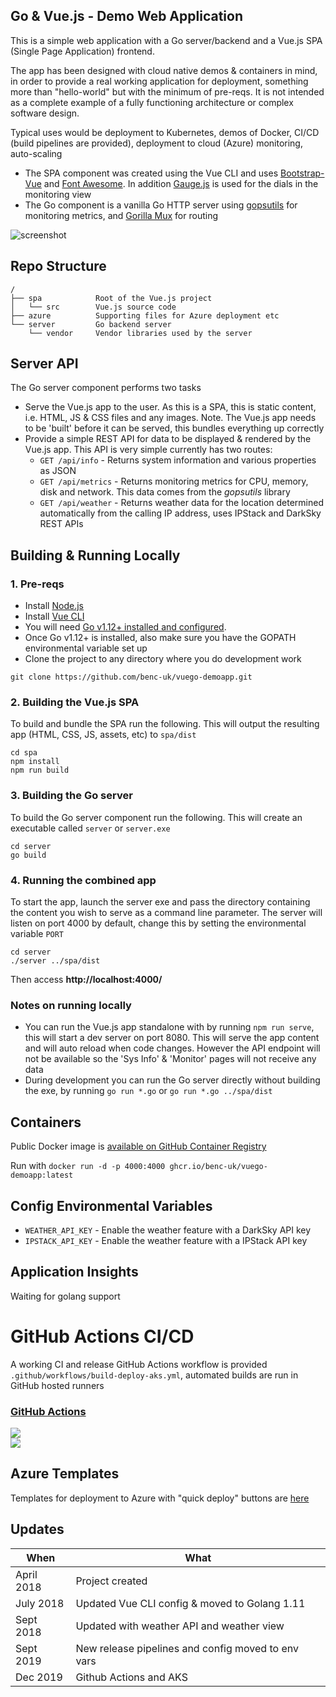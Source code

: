 ## Go & Vue.js - Demo Web Application
This is a simple web application with a Go server/backend and a Vue.js SPA (Single Page Application) frontend.

The app has been designed with cloud native demos & containers in mind, in order to provide a real working application for deployment, something more than "hello-world" but with the minimum of pre-reqs. It is not intended as a complete example of a fully functioning architecture or complex software design.

Typical uses would be deployment to Kubernetes, demos of Docker, CI/CD (build pipelines are provided), deployment to cloud (Azure) monitoring, auto-scaling

- The SPA component was created using the Vue CLI and uses [Bootstrap-Vue](https://bootstrap-vue.js.org/) and [Font Awesome](https://fontawesome.com/). In addition [Gauge.js](http://bernii.github.io/gauge.js/) is used for the dials in the monitoring view
- The Go component is a vanilla Go HTTP server using [gopsutils](https://github.com/shirou/gopsutil) for monitoring metrics, and [Gorilla Mux](https://github.com/gorilla/mux) for routing

![screenshot](https://user-images.githubusercontent.com/14982936/38804618-e1a5c1bc-416a-11e8-9cf3-c64689faf6cb.png)

## Repo Structure
```
/
├── spa            Root of the Vue.js project
│   └── src        Vue.js source code
├── azure          Supporting files for Azure deployment etc
└── server         Go backend server
    └── vendor     Vendor libraries used by the server 
```

## Server API
The Go server component performs two tasks
- Serve the Vue.js app to the user. As this is a SPA, this is static content, i.e. HTML, JS & CSS files and any images. Note. The Vue.js app needs to be 'built' before it can be served, this bundles everything up correctly
- Provide a simple REST API for data to be displayed & rendered by the Vue.js app. This API is very simple currently has two routes:
  - `GET /api/info` - Returns system information and various properties as JSON
  - `GET /api/metrics` - Returns monitoring metrics for CPU, memory, disk and network. This data comes from the *gopsutils* library
  - `GET /api/weather` - Returns weather data for the location determined automatically from the calling IP address, uses IPStack and DarkSky REST APIs
  

## Building & Running Locally

### 1. Pre-reqs
- Install [Node.js](https://nodejs.org/en/)
- Install [Vue CLI](https://github.com/vuejs/vue-cli)
- You will need [Go v1.12+ installed and configured](https://golang.org/dl/).
- Once Go v1.12+ is installed, also make sure you have the GOPATH environmental variable set up 
- Clone the project to any directory where you do development work
```
git clone https://github.com/benc-uk/vuego-demoapp.git
```

### 2. Building the Vue.js SPA
To build and bundle the SPA run the following. This will output the resulting app (HTML, CSS, JS, assets, etc) to `spa/dist`
```
cd spa
npm install
npm run build
```

### 3. Building the Go server
To build the Go server component run the following. This will create an executable called `server` or `server.exe` 
```
cd server
go build
```

### 4. Running the combined app
To start the app, launch the server exe and pass the directory containing the content you wish to serve as a command line parameter. The server will listen on port 4000 by default, change this by setting the environmental variable `PORT`
```
cd server
./server ../spa/dist
```
Then access **http://localhost:4000/**


### Notes on running locally
- You can run the Vue.js app standalone with by running `npm run serve`, this will start a dev server on port 8080. This will serve the app content and will auto reload when code changes. However the API endpoint will not be available so the 'Sys Info' & 'Monitor' pages will not receive any data
- During development you can run the Go server directly without building the exe, by running `go run *.go` or `go run *.go ../spa/dist`

## Containers 
Public Docker image is [available on GitHub Container Registry](https://github.com/users/benc-uk/packages/container/package/vuego-demoapp) 

Run with `docker run -d -p 4000:4000 ghcr.io/benc-uk/vuego-demoapp:latest`

## Config Environmental Variables
- `WEATHER_API_KEY` - Enable the weather feature with a DarkSky API key 
- `IPSTACK_API_KEY` - Enable the weather feature with a IPStack API key 
  
## Application Insights 
Waiting for golang support


# GitHub Actions CI/CD 
A working CI and release GitHub Actions workflow is provided `.github/workflows/build-deploy-aks.yml`, automated builds are run in GitHub hosted runners

### [GitHub Actions](https://github.com/benc-uk/vuego-demoapp/actions)

![](https://img.shields.io/github/workflow/status/benc-uk/vuego-demoapp/Build%20%26%20Deploy%20AKS)  
![](https://img.shields.io/github/last-commit/benc-uk/vuego-demoapp)  


## Azure Templates
Templates for deployment to Azure with "quick deploy" buttons are [here](azure/)


## Updates
| When       | What                                               |
| ---------- | -------------------------------------------------- |
| April 2018 | Project created                                    |
| July 2018  | Updated Vue CLI config & moved to Golang 1.11      |
| Sept 2018  | Updated with weather API and weather view          |
| Sept 2019  | New release pipelines and config moved to env vars |
| Dec 2019   | Github Actions and AKS                             |
